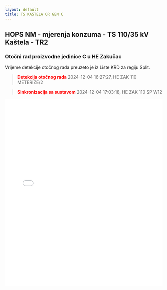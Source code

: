```yaml
---
layout: default
title: TS KAŠTELA OR GEN C
---
```

## HOPS NM - mjerenja konzuma - TS 110/35 kV Kaštela - TR2

### Otočni rad proizvodne jedinice C u HE Zakučac

Vrijeme detekcije otočnog rada preuzeto je iz Liste KRD za regiju Split.

> **<font color="red">Detekcija otočnog rada</font>** 2024-12-04 16:27:27, HE ZAK 110 METERIZE/2

> **<font color="red">Sinkronizacija sa sustavom</font>** 2024-12-04 17:03:18, HE ZAK 110 SP W12


<div class="wide-graph">
    <iframe src="{{ site.baseurl }}/konzum/htmls/ts-kastela-tr2-or-gen-c.html" width="100%" height="600px" frameborder="0"></iframe>
</div>